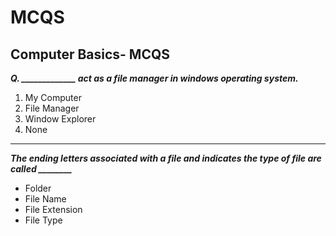 # MCQS

## Computer Basics- MCQS

***Q. _____________ act as a file manager in windows operating system.***

1. My Computer
2. File Manager
3. Window Explorer
4. None

---
***The ending letters associated with a file and indicates the type of file are called ________***

- Folder
- File Name
- File Extension
- File Type
